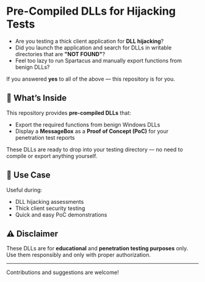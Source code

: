 # Pre-Compiled DLLs for Hijacking Tests

- Are you testing a thick client application for **DLL hijacking**?
- Did you launch the application and search for DLLs in writable directories that are **"NOT FOUND"**?
- Feel too lazy to run Spartacus and manually export functions from benign DLLs?

If you answered **yes** to all of the above — this repository is for you.

## 🔧 What’s Inside

This repository provides **pre-compiled DLLs** that:
- Export the required functions from benign Windows DLLs
- Display a **MessageBox** as a **Proof of Concept (PoC)** for your penetration test reports

These DLLs are ready to drop into your testing directory — no need to compile or export anything yourself.

## 📌 Use Case

Useful during:
- DLL hijacking assessments
- Thick client security testing
- Quick and easy PoC demonstrations

## ⚠️ Disclaimer

These DLLs are for **educational** and **penetration testing purposes** only. Use them responsibly and only with proper authorization.

---

Contributions and suggestions are welcome!
